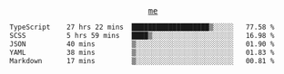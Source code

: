 <p align="center">
  <samp>
    <a href="https://yiwwhl.com">me</a>
  </samp>
</p>

<!--START_SECTION:waka-->

```txt
TypeScript    27 hrs 22 mins  ███████████████████▒░░░░░   77.58 %
SCSS          5 hrs 59 mins   ████▒░░░░░░░░░░░░░░░░░░░░   16.98 %
JSON          40 mins         ▒░░░░░░░░░░░░░░░░░░░░░░░░   01.90 %
YAML          38 mins         ▒░░░░░░░░░░░░░░░░░░░░░░░░   01.83 %
Markdown      17 mins         ▒░░░░░░░░░░░░░░░░░░░░░░░░   00.81 %
```

<!--END_SECTION:waka-->
